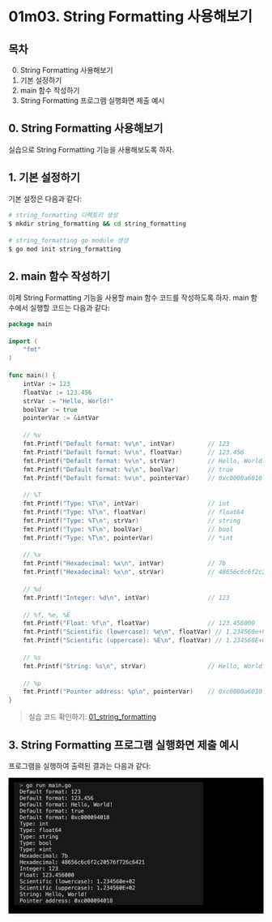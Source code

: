 # 01m03. String Formatting 사용해보기

## 목차
0. String Formatting 사용해보기
1. 기본 설정하기
2. main 함수 작성하기 
3. String Formatting 프로그램 실행화면 제출 예시

## 0. String Formatting 사용해보기
실습으로 String Formatting 기능을 사용해보도록 하자.

## 1. 기본 설정하기
기본 설정은 다음과 같다:
```sh
# string_formatting 디렉토리 생성
$ mkdir string_formatting && cd string_formatting

# string_formatting go module 생성 
$ go mod init string_formatting
```

## 2. main 함수 작성하기
이제 String Formatting 기능을 사용할 main 함수 코드를 작성하도록 하자. main 함수에서 실행할 코드는 다음과 같다:
```go
package main

import (
	"fmt"
)

func main() {
	intVar := 123
	floatVar := 123.456
	strVar := "Hello, World!"
	boolVar := true
	pointerVar := &intVar

	// %v
	fmt.Printf("Default format: %v\n", intVar)         // 123
	fmt.Printf("Default format: %v\n", floatVar)       // 123.456
	fmt.Printf("Default format: %v\n", strVar)         // Hello, World!
	fmt.Printf("Default format: %v\n", boolVar)        // true
	fmt.Printf("Default format: %v\n", pointerVar)     // 0xc0000a6010

	// %T
	fmt.Printf("Type: %T\n", intVar)                   // int
	fmt.Printf("Type: %T\n", floatVar)                 // float64
	fmt.Printf("Type: %T\n", strVar)                   // string
	fmt.Printf("Type: %T\n", boolVar)                  // bool
	fmt.Printf("Type: %T\n", pointerVar)               // *int

	// %x
	fmt.Printf("Hexadecimal: %x\n", intVar)            // 7b
	fmt.Printf("Hexadecimal: %x\n", strVar)            // 48656c6c6f2c20576f726c6421

	// %d 
	fmt.Printf("Integer: %d\n", intVar)                // 123

	// %f, %e, %E 
	fmt.Printf("Float: %f\n", floatVar)                // 123.456000
	fmt.Printf("Scientific (lowercase): %e\n", floatVar) // 1.234560e+02
	fmt.Printf("Scientific (uppercase): %E\n", floatVar) // 1.234560E+02

	// %s 
	fmt.Printf("String: %s\n", strVar)                 // Hello, World!

	// %p
	fmt.Printf("Pointer address: %p\n", pointerVar)    // 0xc0000a6010
}
```
> 실습 코드 확인하기: [01_string_formatting](../code/01_string_formatting/)

## 3. String Formatting 프로그램 실행화면 제출 예시
프로그램을 실행하여 출력된 결과는 다음과 같다:
<div style="text-align: center;">
   <img src="../assets/01_basic_string_formatting_result_example.png" alt="string_formatting_result_example" width="600"/>
</div>

